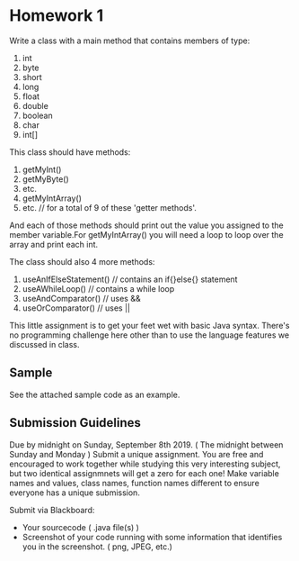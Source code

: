 # Homework 1

Write a class with a main method that contains members of type:

  1. int
  2. byte
  3. short
  4. long
  5. float
  6. double
  7. boolean
  8. char
  9. int[]
  
This class should have methods:

1. getMyInt()
2. getMyByte()
3. etc.
4. getMyIntArray()
5. etc.
// for a total of 9 of these 'getter methods'.

And each of those methods should print out the value you assigned to the member variable.For getMyIntArray() you will need a loop to loop over the array and print each int.

The class should also 4 more methods:
1. useAnIfElseStatement() // contains an if{}else{} statement
2. useAWhileLoop() // contains a while loop
3. useAndComparator() // uses &&
4. useOrComparator() // uses ||

This little assignment is to get your feet wet with basic Java syntax. There's no programming challenge here other than to use the language features we discussed in class.


## Sample
See the attached sample code as an example.

## Submission Guidelines
Due by midnight on Sunday, September 8th 2019. ( The midnight between Sunday and Monday )
Submit a unique assignment. You are free and encouraged to work together while studying this very interesting subject, but two identical assignmnets will get a zero for each one! Make variable names and values, class names, function names different to ensure everyone has a unique submission.

Submit via Blackboard:
* Your sourcecode ( .java file(s) )
* Screenshot of your code running with some information that identifies you in the screenshot. ( png, JPEG, etc.)
